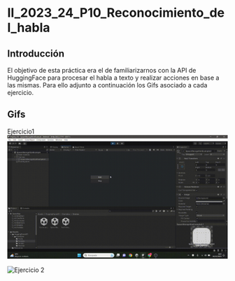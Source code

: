 # II_2023_24_P10_Reconocimiento_del_habla

## Introducción
El objetivo de esta práctica era el de familiarizarnos con la API de HuggingFace para procesar el habla a texto y realizar acciones en base a las mismas. Para ello adjunto a continuación los Gifs asociado a cada ejercicio.

## Gifs
Ejercicio1
![Ejercicio 1](/Gifs/P10-EJ-1.gif)

![Ejercicio 2](/Gifs/P10-EJ-2.gif)